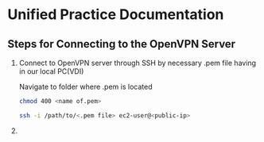 # Unified Practice Documentation

## Steps for Connecting to the OpenVPN Server 

1. Connect to  OpenVPN server through SSH by necessary .pem file having in our local PC(VDI)
   
   Navigate to folder where .pem is located
   ```bash
   chmod 400 <name of.pem>
   ```
   ```bash
   ssh -i /path/to/<.pem file> ec2-user@<public-ip>
   ```
2.
